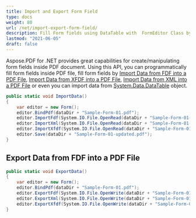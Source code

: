 ```yaml
---
title: Import and Export Form Field
type: docs
weight: 80
url: /net/import-export-form-field/
description: Fill Form fields using DataTable with  FormEditor Class by Aspose.PDF for .NET
lastmod: "2021-06-05"
draft: false
---
```


Aspose.PDF for .NET provides great capabilities for create/manipulating form fields inside PDF document. Using this API, you can programmatically fill form fields inside PDF file, fill form fields by [Import Data from FDF into a PDF File](/pdf/net/import-and-export-data/), [Import Data from XFDF into a PDF File](/pdf/net/import-and-export-data/), [Import Data from XML into a PDF File](/pdf/net/import-and-export-data/) or even you can import data from [System.Data.DataTable](https://reference.aspose.com/pdf/net/aspose.pdf.table/importdatatable/methods/1) object.

```csharp
public static void ImportData()
{
    var editor = new Form();
    editor.BindPdf(dataDir + "Sample-Form-01.pdf");
    editor.ImportFdf(System.IO.File.OpenRead(dataDir + "Sample-Form-01-upd.fdf"));
    editor.ImportXml(System.IO.File.OpenRead(dataDir + "Sample-Form-01-upd.xml"));
    editor.ImportXfdf(System.IO.File.OpenRead(dataDir + "Sample-Form-01-upd.xfdf"));
    editor.Save(dataDir + "Sample-Form-01-updated.pdf");
}
```

## Export Data from FDF into a PDF File

```csharp
public static void ExportData()
{
    var editor = new Form();
    editor.BindPdf(dataDir + "Sample-Form-01.pdf");
    editor.ExportFdf(System.IO.File.OpenWrite(dataDir + "Sample-Form-01-mod.fdf"));
    editor.ExportXml(System.IO.File.OpenWrite(dataDir + "Sample-Form-01-mod.xml"));
    editor.ExportXfdf(System.IO.File.OpenWrite(dataDir + "Sample-Form-01-mod.xfdf"));
}
```
